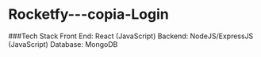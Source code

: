 # Rocketfy---copia-Login
###Tech Stack
Front End: React (JavaScript)
Backend: NodeJS/ExpressJS (JavaScript)
Database: MongoDB



